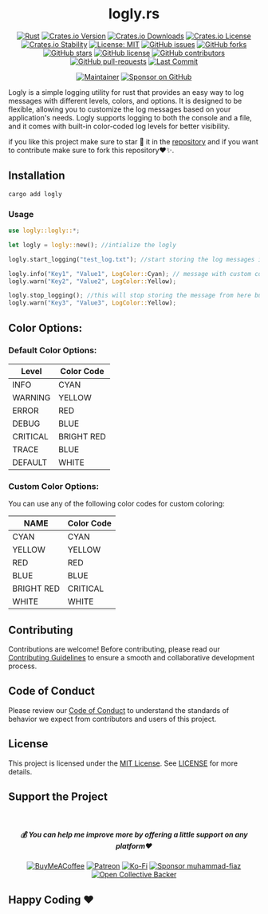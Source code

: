 <div align="center">

# logly.rs

[![Rust](https://github.com/muhammad-fiaz/logly-rs/actions/workflows/rust.yml/badge.svg)](https://github.com/muhammad-fiaz/logly-rs/actions/workflows/rust.yml)
[![Crates.io Version](https://img.shields.io/crates/v/logly)](https://crates.io/crates/logly)
[![Crates.io Downloads](https://img.shields.io/crates/d/logly)](https://crates.io/crates/logly)
[![Crates.io License](https://img.shields.io/crates/l/logly)](https://opensource.org/licenses/MIT)
[![Crates.io Stability](https://img.shields.io/badge/Crates.io%20Stability-Stable-green)](https://crates.io/crates/logly)
[![License: MIT](https://img.shields.io/badge/License-MIT-blue.svg)](https://opensource.org/licenses/MIT)
[![GitHub issues](https://img.shields.io/github/issues/muhammad-fiaz/logly-rs)](https://github.com/muhammad-fiaz/logly-rs/issues)
[![GitHub forks](https://img.shields.io/github/forks/muhammad-fiaz/logly-rs)](http://github.com/muhammad-fiaz/logly-rs/network)
[![GitHub stars](https://img.shields.io/github/stars/muhammad-fiaz/logly-rs)](http://github.com/muhammad-fiaz/logly-rs/stargazers)
[![GitHub license](https://img.shields.io/github/license/muhammad-fiaz/logly-rs)](https://github.com/muhammad-fiaz/logly-rs/blob/master/LICENSE)
[![GitHub contributors](https://img.shields.io/github/contributors/muhammad-fiaz/logly-rs)](https://github.com/muhammad-fiaz/logly-rs/graphs/contributors)
[![GitHub pull-requests](https://img.shields.io/github/issues-pr/muhammad-fiaz/logly-rs)](https://github.com/muhammad-fiaz/logly-rs/pulls)
[![Last Commit](https://img.shields.io/github/last-commit/muhammad-fiaz/logly-rs)](https://github.com/muhammad-fiaz/logly-rs)

[![Maintainer](https://img.shields.io/badge/Maintainer-muhammad--fiaz-blue)](https://github.com/muhammad-fiaz)
[![Sponsor on GitHub](https://img.shields.io/badge/Sponsor%20on%20GitHub-Become%20a%20Sponsor-blue)](https://github.com/sponsors/muhammad-fiaz)

</div>
Logly is a simple logging utility for rust that provides an easy way to log messages with different levels, colors, and options. It is designed to be flexible, allowing you to customize the log messages based on your application's needs. Logly supports logging to both the console and a file, and it comes with built-in color-coded log levels for better visibility.

if you like this project make sure to star 🌟 it in the [repository](https://github.com/muhammad-fiaz/logly-rs/) and if you want to contribute make sure to fork this repository❤✨.

## Installation
```shell
cargo add logly

```
### Usage

```rust
use logly::logly::*;

let logly = logly::new(); //intialize the logly

logly.start_logging("test_log.txt"); //start storing the log messages in txt, make sure to pass to create the file

logly.info("Key1", "Value1", LogColor::Cyan); // message with custom color if you don't want just set it None
logly.warn("Key2", "Value2", LogColor::Yellow);

logly.stop_logging(); //this will stop storing the message from here but it will display
logly.warn("Key3", "Value3", LogColor::Yellow);


```
## Color Options:

### Default Color Options:

| Level    | Color Code      |
| -------- | --------------- |
| INFO     | CYAN            |
| WARNING  | YELLOW          |
| ERROR    | RED             |
| DEBUG    | BLUE            |
| CRITICAL | BRIGHT RED      |
| TRACE    | BLUE            |
| DEFAULT  | WHITE           |

### Custom Color Options:

You can use any of the following color codes for custom coloring:

| NAME     | Color Code      |
|----------| --------------- |
| CYAN      | CYAN            |
| YELLOW   | YELLOW          |
|  RED       | RED             |
|  BLUE      | BLUE            |
| BRIGHT RED | CRITICAL     |
|WHITE   | WHITE           |



## Contributing
Contributions are welcome! Before contributing, please read our [Contributing Guidelines](CONTRIBUTING.md) to ensure a smooth and collaborative development process.

## Code of Conduct

Please review our [Code of Conduct](CODE_OF_CONDUCT.md) to understand the standards of behavior we expect from contributors and users of this project.

## License
This project is licensed under the [MIT License](). See [LICENSE](LICENSE) for more details.

## Support the Project
<br>
<div align="center">

<h5> <strong> 💰 You can help me improve more by offering a little support on any platform❤️</strong></h5>

[![BuyMeACoffee](https://img.shields.io/badge/Buy%20Me%20a%20Coffee-ffdd00?style=for-the-badge&logo=buy-me-a-coffee&logoColor=black)](https://buymeacoffee.com/muhammadfiaz) [![Patreon](https://img.shields.io/badge/Patreon-F96854?style=for-the-badge&logo=patreon&logoColor=white)](https://patreon.com/muhammadfiaz) [![Ko-Fi](https://img.shields.io/badge/Ko--fi-F16061?style=for-the-badge&logo=ko-fi&logoColor=white)](https://ko-fi.com/muhammadfiaz)
[![Sponsor muhammad-fiaz](https://img.shields.io/badge/Sponsor-%231EAEDB.svg?&style=for-the-badge&logo=GitHub-Sponsors&logoColor=white)](https://github.com/sponsors/muhammad-fiaz)
[![Open Collective Backer](https://img.shields.io/badge/Open%20Collective-Backer-%238CC84B?style=for-the-badge&logo=open-collective&logoColor=white)](https://opencollective.com/muhammadfiaz)
</div>



## Happy Coding ❤️
